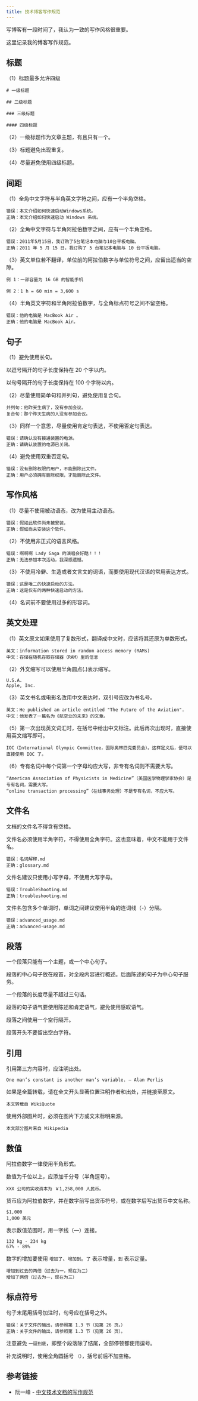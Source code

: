 ```yaml
---
title: 技术博客写作规范
---
```


写博客有一段时间了，我认为一致的写作风格很重要。

这里记录我的博客写作规范。

## 标题

（1）标题最多允许四级

```
# 一级标题

## 二级标题

### 三级标题

#### 四级标题
```

（2）一级标题作为文章主题，有且只有一个。

（3）标题避免出现重复。

（4）尽量避免使用四级标题。

## 间距

（1）全角中文字符与半角英文字符之间，应有一个半角空格。

```
错误：本文介绍如何快速启动Windows系统。
正确：本文介绍如何快速启动 Windows 系统。
```

（2）全角中文字符与半角阿拉伯数字之间，应有一个半角空格。

```
错误：2011年5月15日，我订购了5台笔记本电脑与10台平板电脑。
正确：2011 年 5 月 15 日，我订购了 5 台笔记本电脑与 10 台平板电脑。
```

（3）英文单位若不翻译，单位前的阿拉伯数字与单位符号之间，应留出适当的空隙。

```
例 1：一部容量为 16 GB 的智能手机

例 2：1 h = 60 min = 3,600 s
```

（4）半角英文字符和半角阿拉伯数字，与全角标点符号之间不留空格。

```
错误：他的电脑是 MacBook Air 。
正确：他的电脑是 MacBook Air。
```

## 句子

（1）避免使用长句。

以逗号隔开的句子长度保持在 20 个字以内。

以句号隔开的句子长度保持在 100 个字符以内。

（2）尽量使用简单句和并列句，避免使用复合句。

```
并列句：他昨天生病了，没有参加会议。
复合句：那个昨天生病的人没有参加会议。
```

（3）同样一个意思，尽量使用肯定句表达，不使用否定句表达。

```
错误：请确认没有接通装置的电源。
正确：请确认装置的电源已关闭。
```
（4）避免使用双重否定句。

```
错误：没有删除权限的用户，不能删除此文件。
正确：用户必须拥有删除权限，才能删除此文件。
```

## 写作风格

（1）尽量不使用被动语态，改为使用主动语态。

```
错误：假如此软件尚未被安装，
正确：假如尚未安装这个软件，
```

（2）不使用非正式的语言风格。

```
错误：啊啊啊 Lady Gaga 的演唱会好酷！！！
正确：无法参加本次活动，我深感遗憾。
```

（3）不使用冷僻、生造或者文言文的词语，而要使用现代汉语的常用表达方式。

```
错误：这是唯二的快速启动的方法。
正确：这是仅有的两种快速启动的方法。
```

（4）名词前不要使用过多的形容词。


## 英文处理

（1）英文原文如果使用了复数形式，翻译成中文时，应该将其还原为单数形式。

```
英文：information stored in random access memory (RAMs)
中文：存储在随机存取存储器（RAM）里的信息
```

（2）外文缩写可以使用半角圆点(.)表示缩写。

```
U.S.A.
Apple, Inc.
```

（3）英文书名或电影名改用中文表达时，双引号应改为书名号。

```
英文：He published an article entitled "The Future of the Aviation".
中文：他发表了一篇名为《航空业的未来》的文章。
```

（5）第一次出现英文词汇时，在括号中给出中文标注。此后再次出现时，直接使用英文缩写即可。

```
IOC（International Olympic Committee，国际奥林匹克委员会）。这样定义后，便可以直接使用 IOC 了。
```

（6）专有名词中每个词第一个字母均应大写，非专有名词则不需要大写。

```
“American Association of Physicists in Medicine”（美国医学物理学家协会）是专有名词，需要大写。
“online transaction processing”（在线事务处理）不是专有名词，不应大写。
```

## 文件名

文档的文件名不得含有空格。

文件名必须使用半角字符，不得使用全角字符。这也意味着，中文不能用于文件名。

```
错误：名词解释.md
正确：glossary.md
```

文件名建议只使用小写字母，不使用大写字母。

```
错误：TroubleShooting.md
正确：troubleshooting.md
```

文件名包含多个单词时，单词之间建议使用半角的连词线（-）分隔。

```
错误：advanced_usage.md
正确：advanced-usage.md
```

## 段落

一个段落只能有一个主题，或一个中心句子。

段落的中心句子放在段首，对全段内容进行概述。后面陈述的句子为中心句子服务。

一个段落的长度尽量不超过三句话。

段落的句子语气要使用陈述和肯定语气，避免使用感叹语气。

段落之间使用一个空行隔开。

段落开头不要留出空白字符。

## 引用

引用第三方内容时，应注明出处。

```
One man’s constant is another man’s variable. — Alan Perlis
```

如果是全篇转载，请在全文开头显著位置注明作者和出处，并链接至原文。

```
本文转载自 WikiQuote
```

使用外部图片时，必须在图片下方或文末标明来源。

```
本文部分图片来自 Wikipedia
```

## 数值

阿拉伯数字一律使用半角形式。

数值为千位以上，应添加千分号（半角逗号）。

```
XXX 公司的实收资本为 ￥1,258,000 人民币。
```

货币应为阿拉伯数字，并在数字前写出货币符号，或在数字后写出货币中文名称。

```
$1,000
1,000 美元
```

表示数值范围时，用一字线（—）连接。

```
132 kg - 234 kg
67% - 89%
```

数字的增加要使用 `增加了`、`增加到`。`了` 表示增量，`到` 表示定量。

```
增加到过去的两倍（过去为一，现在为二）
增加了两倍（过去为一，现在为三）
```

## 标点符号

句子末尾用括号加注时，句号应在括号之外。

```
错误：关于文件的输出，请参照第 1.3 节（见第 26 页。）
正确：关于文件的输出，请参照第 1.3 节（见第 26 页）。
```

注意避免 `一逗到底`，即整个段落除了结尾，全部停顿都使用逗号。

补充说明时，使用全角圆括号 `（）`，括号前后不加空格。

## 参考链接

- 阮一峰 - [中文技术文档的写作规范](https://github.com/ruanyf/document-style-guide)